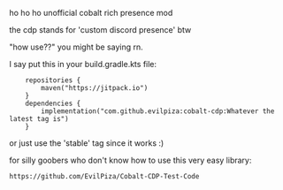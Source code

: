 ho ho ho unofficial cobalt rich presence mod

the cdp stands for 'custom discord presence' btw

"how use??" you might be saying rn.

I say put this in your build.gradle.kts file:
```idk
    repositories {
        maven("https://jitpack.io")
    }
    dependencies {
        implementation("com.github.evilpiza:cobalt-cdp:Whatever the latest tag is")
    }
```
or just use the 'stable' tag since it works :)

for silly goobers who don't know how to use this very easy library:
```yes
https://github.com/EvilPiza/Cobalt-CDP-Test-Code
```
